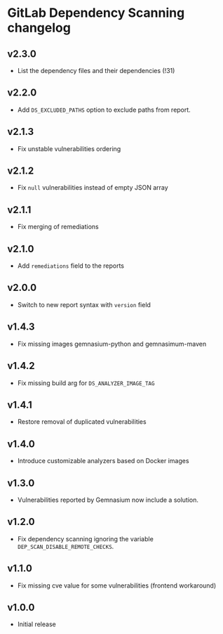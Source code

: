 # GitLab Dependency Scanning changelog

## v2.3.0
- List the dependency files and their dependencies (!31)

## v2.2.0
- Add `DS_EXCLUDED_PATHS` option to exclude paths from report.

## v2.1.3
- Fix unstable vulnerabilities ordering

## v2.1.2
- Fix `null` vulnerabilities instead of empty JSON array

## v2.1.1
- Fix merging of remediations

## v2.1.0
- Add `remediations` field to the reports

## v2.0.0
- Switch to new report syntax with `version` field

## v1.4.3
- Fix missing images gemnasium-python and gemnasimum-maven

## v1.4.2
- Fix missing build arg for `DS_ANALYZER_IMAGE_TAG`

## v1.4.1
- Restore removal of duplicated vulnerabilities

## v1.4.0
- Introduce customizable analyzers based on Docker images

## v1.3.0
- Vulnerabilities reported by Gemnasium now include a solution.

## v1.2.0
- Fix dependency scanning ignoring the variable `DEP_SCAN_DISABLE_REMOTE_CHECKS`.

## v1.1.0
- Fix missing cve value for some vulnerabilities (frontend workaround)

## v1.0.0
- Initial release
